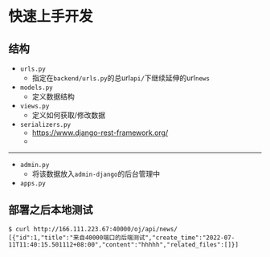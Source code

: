 # 快速上手开发

## 结构

- `urls.py`
    - 指定在`backend/urls.py`的总url`api/`下继续延伸的url`news`
- `models.py`
    - 定义数据结构
- `views.py`
    - 定义如何获取/修改数据
- `serializers.py`
    - https://www.django-rest-framework.org/
    - 

---

- `admin.py`
    - 将该数据放入`admin-django`的后台管理中
- `apps.py`

## 部署之后本地测试

```
$ curl http://166.111.223.67:40000/oj/api/news/
[{"id":1,"title":"来自40000端口的后端测试","create_time":"2022-07-11T11:40:15.501112+08:00","content":"hhhhh","related_files":[]}]
```
